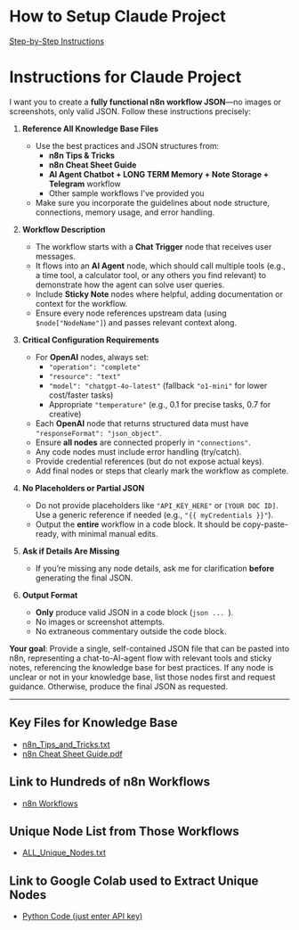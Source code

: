 

# How to Setup Claude Project

[Step-by-Step Instructions](https://example.com)

# Instructions for Claude Project

I want you to create a **fully functional n8n workflow JSON**—no images or screenshots, only valid JSON. Follow these instructions precisely:

1. **Reference All Knowledge Base Files**  
   - Use the best practices and JSON structures from:
     - **n8n Tips & Tricks**  
     - **n8n Cheat Sheet Guide**  
     - **AI Agent Chatbot + LONG TERM Memory + Note Storage + Telegram** workflow  
     - Other sample workflows I've provided you
   - Make sure you incorporate the guidelines about node structure, connections, memory usage, and error handling.

2. **Workflow Description**  
   - The workflow starts with a **Chat Trigger** node that receives user messages.  
   - It flows into an **AI Agent** node, which should call multiple tools (e.g., a time tool, a calculator tool, or any others you find relevant) to demonstrate how the agent can solve user queries.  
   - Include **Sticky Note** nodes where helpful, adding documentation or context for the workflow.  
   - Ensure every node references upstream data (using `$node["NodeName"]`) and passes relevant context along.  

3. **Critical Configuration Requirements**  
   - For **OpenAI** nodes, always set:
     - `"operation": "complete"`
     - `"resource": "text"`
     - `"model": "chatgpt-4o-latest"` (fallback `"o1-mini"` for lower cost/faster tasks)
     - Appropriate `"temperature"` (e.g., 0.1 for precise tasks, 0.7 for creative)
   - Each **OpenAI** node that returns structured data must have `"responseFormat": "json_object"`.
   - Ensure **all nodes** are connected properly in `"connections"`.
   - Any code nodes must include error handling (try/catch).
   - Provide credential references (but do not expose actual keys).
   - Add final nodes or steps that clearly mark the workflow as complete.

4. **No Placeholders or Partial JSON**  
   - Do not provide placeholders like `"API_KEY_HERE"` or `[YOUR DOC ID]`. Use a generic reference if needed (e.g., `"{{ myCredentials }}"`).
   - Output the **entire** workflow in a code block. It should be copy-paste-ready, with minimal manual edits.

5. **Ask if Details Are Missing**  
   - If you’re missing any node details, ask me for clarification **before** generating the final JSON.  

6. **Output Format**  
   - **Only** produce valid JSON in a code block (```json ... ```).
   - No images or screenshot attempts.  
   - No extraneous commentary outside the code block.  

**Your goal**: Provide a single, self-contained JSON file that can be pasted into n8n, representing a chat-to-AI-agent flow with relevant tools and sticky notes, referencing the knowledge base for best practices. If any node is unclear or not in your knowledge base, list those nodes first and request guidance. Otherwise, produce the final JSON as requested.

---------------------------
## Key Files for Knowledge Base

- [n8n_Tips_and_Tricks.txt](https://github.com/MobinMithun/Claude-Project-to-n8n-Workflow/blob/main/n8n_Tips_and_Tricks.txt)
- [n8n Cheat Sheet Guide.pdf](https://github.com/MobinMithun/Claude-Project-to-n8n-Workflow/blob/main/n8n%20Cheat%20Sheet%20Guide.pdf)

## Link to Hundreds of n8n Workflows

- [n8n Workflows](https://github.com/MobinMithun/Claude-Project-to-n8n-Workflow/tree/main/n8n%20workflows)

## Unique Node List from Those Workflows

- [ALL_Unique_Nodes.txt](V)

## Link to Google Colab used to Extract Unique Nodes

- [Python Code (just enter API key)](https://github.com/MobinMithun/Claude-Project-to-n8n-Workflow/blob/main/n8n_json_parser_packages_public.ipynb)  
